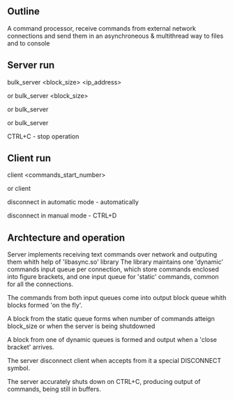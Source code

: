 ## Outline
A command processor, receive commands from external network connections and send them 
in an asynchroneous & multithread way to files and to console

## Server run
   bulk_server <port> <block_size> <ip_address>

or bulk_server <port> <block_size>

or bulk_server <port>

or bulk_server 

CTRL+C - stop operation

## Client run
   client <commands_start_number>

or client

disconnect in automatic mode - automatically

disconnect in manual mode - CTRL+D

## Archtecture and operation
Server implements receiving text commands over network and outputing them whith help of 'libasync.so' library
The library maintains one 'dynamic' commands input queue per connection, which store commands enclosed into figure brackets,
and one input queue for 'static' commands, common for all the connections.

The commands from both input queues come into output block queue whith blocks formed  'on the fly'.

A block from the static queue forms when number of commands atteign block_size or when the server is being shutdowned

A block from one of dynamic queues is formed and output when a 'close bracket' arrives.

The server disconnect client when accepts from it a special DISCONNECT symbol.

The server accurately shuts down on CTRL+C, producing output of commands, being still in buffers.




